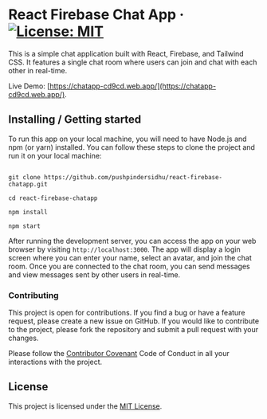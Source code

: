 # React Firebase Chat App &middot; [![License: MIT](https://img.shields.io/badge/License-MIT-yellow.svg)](https://opensource.org/licenses/MIT)

This is a simple chat application built with React, Firebase, and Tailwind CSS. It features a single chat room where users can join and chat with each other in real-time.

Live Demo: [https://chatapp-cd9cd.web.app/](https://chatapp-cd9cd.web.app/).

## Installing / Getting started

To run this app on your local machine, you will need to have Node.js and npm (or yarn) installed. You can follow these steps to clone the project and run it on your local machine:

```shell

git clone https://github.com/pushpindersidhu/react-firebase-chatapp.git

cd react-firebase-chatapp

npm install

npm start

```

After running the development server, you can access the app on your web browser by visiting `http://localhost:3000`. The app will display a login screen where you can enter your name, select an avatar, and join the chat room. Once you are connected to the chat room, you can send messages and view messages sent by other users in real-time.

### Contributing

This project is open for contributions. If you find a bug or have a feature request, please create a new issue on GitHub. If you would like to contribute to the project, please fork the repository and submit a pull request with your changes.

Please follow the [Contributor Covenant](https://www.contributor-covenant.org/) Code of Conduct in all your interactions with the project.

## License

This project is licensed under the [MIT License](https://opensource.org/licenses/MIT).
